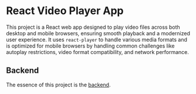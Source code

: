 # React Video Player App

This project is a React web app designed to play video files across both desktop and mobile browsers, ensuring smooth playback and a modernized user experience. It uses `react-player` to handle various media formats and is optimized for mobile browsers by handling common challenges like autoplay restrictions, video format compatibility, and network performance.

## Backend

The essence of this project is the [backend](https://github.com/andygqw/LocalDirectoryBrowser).
